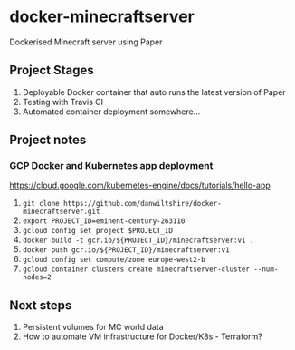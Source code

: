 # docker-minecraftserver
Dockerised Minecraft server using Paper

## Project Stages
1. Deployable Docker container that auto runs the latest version of Paper
2. Testing with Travis CI
3. Automated container deployment somewhere...

## Project notes

### GCP Docker and Kubernetes app deployment
https://cloud.google.com/kubernetes-engine/docs/tutorials/hello-app

1. `git clone https://github.com/danwiltshire/docker-minecraftserver.git`
2. `export PROJECT_ID=eminent-century-263110`
3. `gcloud config set project $PROJECT_ID`
4. `docker build -t gcr.io/${PROJECT_ID}/minecraftserver:v1 .`
5. `docker push gcr.io/${PROJECT_ID}/minecraftserver:v1`
6. `gcloud config set compute/zone europe-west2-b`
7. `gcloud container clusters create minecraftserver-cluster --num-nodes=2`

## Next steps
1. Persistent volumes for MC world data
2. How to automate VM infrastructure for Docker/K8s - Terraform?

